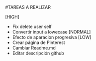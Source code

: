 #TAREAS A REALIZAR

[HIGH]
 - Fix delete user self
 - Convertir input a lowecase
[NORMAL]
 - Efecto de aparacion progresiva
[LOW]
 - Crear página de Pinterest
 - Cambiar Readme.md
 - Editar descripción github
